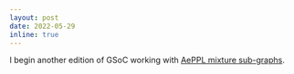```yaml
---
layout: post
date: 2022-05-29
inline: true
---
```


I begin another edition of GSoC working with [AePPL mixture sub-graphs](https://summerofcode.withgoogle.com/programs/2022/projects/tSEKPZBa).
